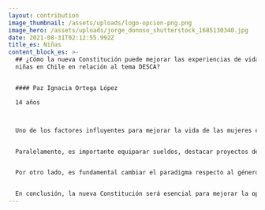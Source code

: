 ```yaml
---
layout: contribution
image_thumbnail: /assets/uploads/logo-opcion-png.png
image_hero: /assets/uploads/jorge_donoso_shutterstock_1685130340.jpg
date: 2021-08-31T02:12:55.992Z
title_es: Niñas
content_block_es: >-
  ## ¿Cómo la nueva Constitución puede mejorar las experiencias de vida de las
  niñas en Chile en relación al tema DESCA?


  #### Paz Ignacia Ortega López

  14 años



  Uno de los factores influyentes para mejorar la vida de las mujeres en una nueva Constitución, es lograr la igualdad entre los géneros, generando de este modo, un ambiente sociocultural más seguro.


  Paralelamente, es importante equiparar sueldos, destacar proyectos de grandes mujeres y restaurar una educación no sexista y feminista, para así garantizar a las futuras generaciones femeninas una vida con seguridad, igualdad y equidad en todo contexto.


  Por otro lado, es fundamental cambiar el paradigma respecto al género femenino, queriendo decir que este no esté ligado constantemente a roles domésticos, debido a que mujeres se han sentido forzadas en el momento de optar por ciertas decisiones que, en muchos casos, son contra de su voluntad.


  En conclusión, la nueva Constitución será esencial para mejorar la oportunidad de vida de las mujeres en Chile, en el ámbito social, cultural y ambiental.
---
```

